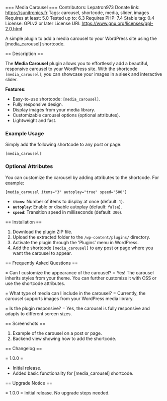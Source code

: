 === Media Carousel ===
Contributors: Lepatron973
Donate link: https://sunitronics.fr
Tags: carousel, shortcode, media, slider, images
Requires at least: 5.0
Tested up to: 6.3
Requires PHP: 7.4
Stable tag: 0.4
License: GPLv2 or later
License URI: https://www.gnu.org/licenses/gpl-2.0.html

A simple plugin to add a media carousel to your WordPress site using the [media_carousel] shortcode.

== Description ==

The **Media Carousel** plugin allows you to effortlessly add a beautiful, responsive carousel to your WordPress site. With the shortcode `[media_carousel]`, you can showcase your images in a sleek and interactive slider.

**Features:**

- Easy-to-use shortcode: `[media_carousel]`.
- Fully responsive design.
- Display images from your media library.
- Customizable carousel options (optional attributes).
- Lightweight and fast.

### Example Usage

Simply add the following shortcode to any post or page:

```
[media_carousel]
```

### Optional Attributes

You can customize the carousel by adding attributes to the shortcode. For example:

```
[media_carousel items="3" autoplay="true" speed="500"]
```

- **`items`**: Number of items to display at once (default: `1`).
- **`autoplay`**: Enable or disable autoplay (default: `false`).
- **`speed`**: Transition speed in milliseconds (default: `300`).

== Installation ==

1. Download the plugin ZIP file.
2. Upload the extracted folder to the `/wp-content/plugins/` directory.
3. Activate the plugin through the 'Plugins' menu in WordPress.
4. Add the shortcode `[media_carousel]` to any post or page where you want the carousel to appear.

== Frequently Asked Questions ==

= Can I customize the appearance of the carousel? =
Yes! The carousel inherits styles from your theme. You can further customize it with CSS or use the shortcode attributes.

= What type of media can I include in the carousel? =
Currently, the carousel supports images from your WordPress media library.

= Is the plugin responsive? =
Yes, the carousel is fully responsive and adapts to different screen sizes.

== Screenshots ==

1. Example of the carousel on a post or page.
2. Backend view showing how to add the shortcode.

== Changelog ==

= 1.0.0 =

- Initial release.
- Added basic functionality for [media_carousel] shortcode.

== Upgrade Notice ==

= 1.0.0 =
Initial release. No upgrade steps needed.
